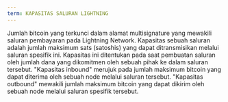 ```yaml
---
term: KAPASITAS SALURAN LIGHTNING
---
```


Jumlah bitcoin yang terkunci dalam alamat multisignature yang mewakili saluran pembayaran pada Lightning Network. Kapasitas sebuah saluran adalah jumlah maksimum sats (satoshis) yang dapat ditransmisikan melalui saluran spesifik ini. Kapasitas ini ditentukan pada saat pembuatan saluran oleh jumlah dana yang dikomitmen oleh sebuah pihak ke dalam saluran tersebut. "Kapasitas inbound" merujuk pada jumlah maksimum bitcoin yang dapat diterima oleh sebuah node melalui saluran tersebut. "Kapasitas outbound" mewakili jumlah maksimum bitcoin yang dapat dikirim oleh sebuah node melalui saluran spesifik tersebut.